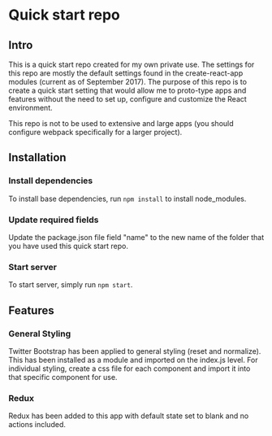 # Quick start repo
## Intro
This is a quick start repo created for my own private use.  The settings for this repo are mostly the default settings found in the create-react-app modules (current as of September 2017).  The purpose of this repo is to create a quick start setting that would allow me to proto-type apps and features without the need to set up, configure and customize the React environment.

This repo is not to be used to extensive and large apps (you should configure webpack specifically for a larger project).

## Installation
### Install dependencies
To install base dependencies, run `npm install` to install node_modules.

### Update required fields
Update the package.json file field "name" to the new name of the folder that you have used this quick start repo.

### Start server
To start server, simply run `npm start`.

## Features
### General Styling
Twitter Bootstrap has been applied to general styling (reset and normalize).  This has been installed as a module and imported on the index.js level.  For individual styling, create a css file for each component and import it into that specific component for use.

### Redux
Redux has been added to this app with default state set to blank and no actions included.
